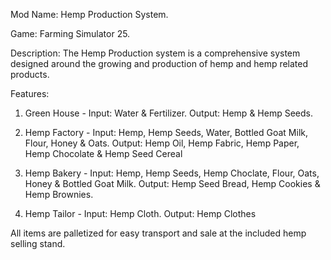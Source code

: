 Mod Name: Hemp Production System.

Game: Farming Simulator 25.


Description:
The Hemp Production system is a comprehensive system designed around the growing and production of hemp and hemp related products. 

Features:
1. Green House  - Input: Water & Fertilizer.
                  Output: Hemp & Hemp Seeds.

2. Hemp Factory - Input: Hemp, Hemp Seeds, Water, Bottled Goat Milk, Flour, Honey & Oats.
                  Output: Hemp Oil, Hemp Fabric, Hemp Paper, Hemp Chocolate & Hemp Seed Cereal

3. Hemp Bakery  - Input: Hemp, Hemp Seeds, Hemp Choclate, Flour, Oats, Honey & Bottled Goat Milk. 
                  Output: Hemp Seed Bread, Hemp Cookies & Hemp Brownies.

4. Hemp Tailor  - Input: Hemp Cloth.
                  Output: Hemp Clothes

All items are palletized for easy transport and sale at the included hemp selling stand.
